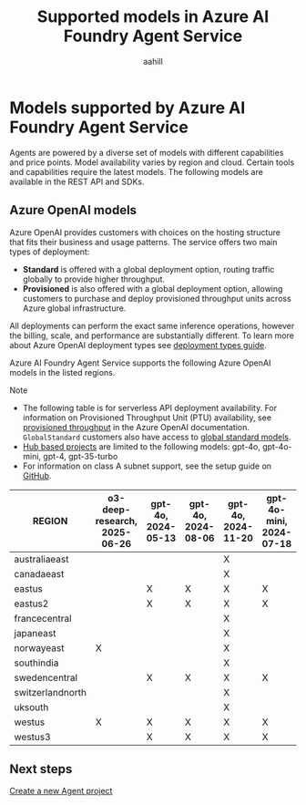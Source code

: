 ﻿---
title: Supported models in Azure AI Foundry Agent Service
titleSuffix: Azure AI Foundry
description: Learn about the models you can use with Azure AI Foundry Agent Service.
manager: nitinme
author: aahill
ms.author: aahi
ms.service: azure-ai-agent-service
ms.topic: conceptual
ms.date: 08/04/2025
ms.custom: azure-ai-agents, references_regions
---

# Models supported by Azure AI Foundry Agent Service

Agents are powered by a diverse set of models with different capabilities and price points. Model availability varies by region and cloud. Certain tools and capabilities require the latest models. The following models are available in the REST API and SDKs. 

## Azure OpenAI models

Azure OpenAI provides customers with choices on the hosting structure that fits their business and usage patterns. The service offers two main types of deployment: 

- **Standard** is offered with a global deployment option, routing traffic globally to provide higher throughput.
- **Provisioned** is also offered with a global deployment option, allowing customers to purchase and deploy provisioned throughput units across Azure global infrastructure.

All deployments can perform the exact same inference operations, however the billing, scale, and performance are substantially different. To learn more about Azure OpenAI deployment types see [deployment types guide](../../openai/how-to/deployment-types.md).

Azure AI Foundry Agent Service supports the following Azure OpenAI models in the listed regions.

> [!NOTE]
> * The following table is for serverless API deployment availability. For information on Provisioned Throughput Unit (PTU) availability, see [provisioned throughput](../../openai/concepts/provisioned-throughput.md) in the Azure OpenAI documentation. `GlobalStandard` customers also have access to [global standard models](../../openai/concepts/models.md#global-standard-model-availability). 
> * [Hub based projects](../../what-is-azure-ai-foundry.md#project-types) are limited to the following models: gpt-4o, gpt-4o-mini, gpt-4, gpt-35-turbo
> * For information on class A subnet support, see the setup guide on [GitHub](https://github.com/azure-ai-foundry/foundry-samples/tree/main/samples/microsoft/infrastructure-setup/15-private-network-standard-agent-setup).

| REGION           | o3-deep-research, 2025-06-26 | gpt-4o, 2024-05-13 | gpt-4o, 2024-08-06 | gpt-4o, 2024-11-20 | gpt-4o-mini, 2024-07-18 | gpt-4, 0613 | gpt-4, turbo-2024-04-09 | gpt-4-32k, 0613 | gpt-35-turbo, 1106 | gpt-35-turbo, 0125 |
|------------------|------------------------------|--------------------|--------------------|--------------------|-------------------------|-------------|-------------------------|-----------------|--------------------|--------------------|
| australiaeast    |                              |                    |                    | X                  |                         | X           |                         | X               | X                  | X                  |  
| canadaeast       |                              |                    |                    | X                  |                         | X           |                         | X               | X                  | X                  |  
| eastus           |                              | X                  | X                  | X                  | X                       | X           | X                       |                 |                    | X                  |
| eastus2          |                              | X                  | X                  | X                  | X                       | X           | X                       |                 |                    | X                  |
| francecentral    |                              |                    |                    | X                  |                         | X           |                         | X               | X                  | X                  |
| japaneast        |                              |                    |                    | X                  |                         |             |                         |                 |                    | X                  |
| norwayeast       | X                            |                    |                    | X                  |                         |             |                         |                 |                    |                    |  
| southindia       |                              |                    |                    | X                  |                         |             |                         |                 | X                  |                    |  
| swedencentral    |                              | X                  | X                  | X                  | X                       | X           | X                       | X               | X                  | X                  |  
| switzerlandnorth |                              |                    |                    | X                  |                         | X           |                         | X               |                    | X                  |  
| uksouth          |                              |                    |                    | X                  |                         |             |                         |                 | X                  | X                  |  
| westus           | X                            | X                  | X                  | X                  | X                       |             | X                       |                 | X                  |                    |
| westus3          |                              | X                  | X                  | X                  | X                       |             | X                       |                 |                    |                    |


## Next steps

[Create a new Agent project](../quickstart.md)
